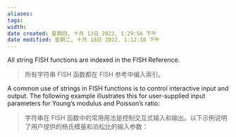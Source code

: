 ```yaml
---
aliases: 
tags: 
width:
date created: 星期四, 十月 13日 2022, 1:29:56 下午
date modified: 星期二, 十月 18日 2022, 1:12:18 下午
---
```

All string FISH functions are indexed in the FISH Reference.
>所有字符串 FISH 函数都在 FISH 参考中编入索引。

A common use of strings in FISH functions is to control interactive input and output. The following example illustrates this for user-supplied input parameters for Young’s modulus and Poisson’s ratio:
>字符串在 FISH 函数中的常用用法是控制交互式输入和输出。以下示例说明了用户提供的杨氏模量和泊松比的输入参数：

